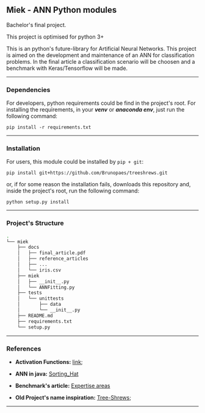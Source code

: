 ## Miek - ANN Python modules

Bachelor's final project.

This project is optimised for python 3+

This is an python's future-library for Artificial Neural Networks. This project is aimed on the development and maintenance of an ANN for classification problems. In the final article a classification scenario will be choosen and a benchmark with Keras/Tensorflow will be made.

----------------------------------

### Dependencies

For developers, python requirements could be find in the project's root. For installing the requirements, 
in your ___venv___ or ___anaconda env___, just run the following command:

`pip install -r requirements.txt`

----------------

### Installation

For users, this module could be installed by `pip + git`:

`pip install git+https://github.com/Brunopaes/treeshrews.git`

or, if for some reason the installation fails, downloads this repository and, inside the project's root, run the following command:

`python setup.py install`

----------------

### Project's Structure

```bash 
.
└── miek
    ├── docs
    │   ├── final_article.pdf
    │   ├── reference_articles
    │   ├── ...
    │   └── iris.csv
    ├── miek
    │   ├── __init__.py
    │   └── ANNFitting.py
    ├── tests
    │   └── unittests
    │       ├── data
    │       └── __init__.py
    ├── README.md
    ├── requirements.txt
    └── setup.py
```

-----------------------

### References

- __Activation Functions:__ [link](https://en.wikipedia.org/wiki/Activation_function);

- __ANN in java:__ [Sorting_Hat](https://github.com/Brunopaes/Sorting_Hat)

- __Benchmark's article:__ [Expertise areas](http://www2.espm.br/sites/default/files/pagina/artigo_7o_semic_reformulado_bruno_henrique_paes_8-10-18.pdf)

- __Old Project's name inspiration:__ [Tree-Shrews](https://www.theawl.com/2014/10/interpreting-the-animal-choices-on-the-worlds-most-popular-programming-books/);

--------------
